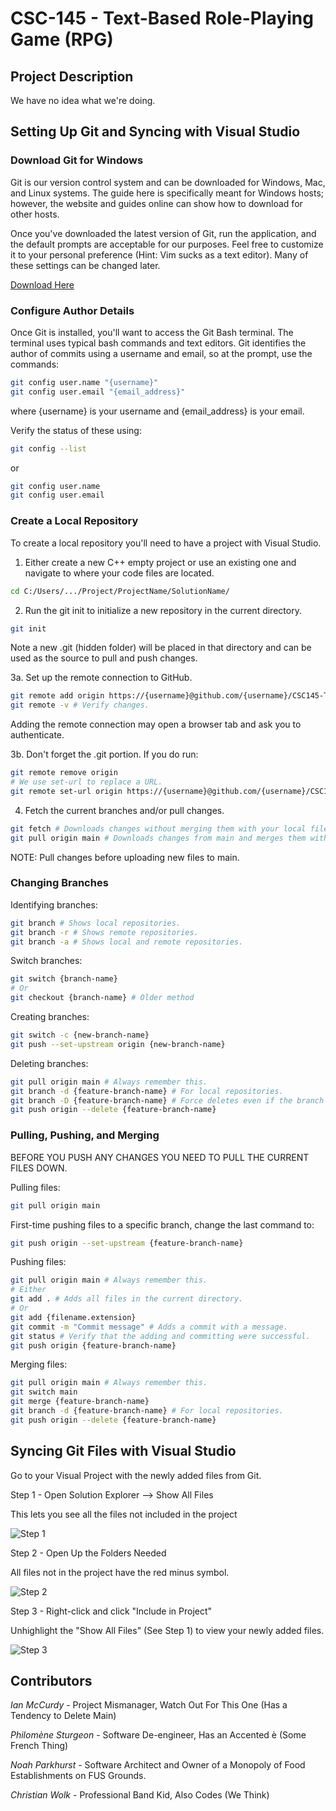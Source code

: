 # CSC-145 - Text-Based Role-Playing Game (RPG)

## Project Description
We have no idea what we're doing.

## Setting Up Git and Syncing with Visual Studio
### Download Git for Windows

Git is our version control system and can be downloaded for Windows, Mac, and Linux systems.
The guide here is specifically meant for Windows hosts; however, the website and guides online can show how to download for other hosts.

Once you've downloaded the latest version of Git, run the application, and the default prompts are acceptable for our purposes.
Feel free to customize it to your personal preference (Hint: Vim sucks as a text editor). Many of these settings can be changed later.

[Download Here](https://git-scm.com/downloads)

### Configure Author Details

Once Git is installed, you'll want to access the Git Bash terminal. The terminal uses typical bash commands and text editors.
Git identifies the author of commits using a username and email, so at the prompt, use the commands:
```bash
git config user.name "{username}"
git config user.email "{email_address}"
```
where \{username} is your username and \{email_address} is your email.

Verify the status of these using:
```bash
git config --list
```
or
```bash
git config user.name
git config user.email
```

### Create a Local Repository
To create a local repository you'll need to have a project with Visual Studio.
1. Either create a new C++ empty project or use an existing one and navigate to where your code files are located.
```bash
cd C:/Users/.../Project/ProjectName/SolutionName/
```
2. Run the git init to initialize a new repository in the current directory.
```bash
git init
```
Note a new .git (hidden folder) will be placed in that directory and can be used as the source to pull and push changes.

3a. Set up the remote connection to GitHub.
```bash
git remote add origin https://{username}@github.com/{username}/CSC145-TextBasedRPG.git
git remote -v # Verify changes.
```
Adding the remote connection may open a browser tab and ask you to authenticate.

3b. Don't forget the .git portion. If you do run:
```bash
git remote remove origin
# We use set-url to replace a URL.
git remote set-url origin https://{username}@github.com/{username}/CSC145-TextBasedRPG.git
```

4. Fetch the current branches and/or pull changes.
```bash
git fetch # Downloads changes without merging them with your local files.
git pull origin main # Downloads changes from main and merges them with your local files.
```
NOTE: Pull changes before uploading new files to main.

### Changing Branches

Identifying branches:
```bash
git branch # Shows local repositories.
git branch -r # Shows remote repositories.
git branch -a # Shows local and remote repositories.
```

Switch branches:
```bash
git switch {branch-name}
# Or
git checkout {branch-name} # Older method
```

Creating branches:
```bash
git switch -c {new-branch-name}
git push --set-upstream origin {new-branch-name}
```

Deleting branches:
```bash
git pull origin main # Always remember this.
git branch -d {feature-branch-name} # For local repositories.
git branch -D {feature-branch-name} # Force deletes even if the branch is not merged.
git push origin --delete {feature-branch-name}
```

### Pulling, Pushing, and Merging
BEFORE YOU PUSH ANY CHANGES YOU NEED TO PULL THE CURRENT FILES DOWN.

Pulling files:
```bash
git pull origin main
```

First-time pushing files to a specific branch, change the last command to:
```bash
git push origin --set-upstream {feature-branch-name}
```

Pushing files:
```bash
git pull origin main # Always remember this.
# Either
git add . # Adds all files in the current directory.
# Or
git add {filename.extension}
git commit -m "Commit message" # Adds a commit with a message.
git status # Verify that the adding and committing were successful.
git push origin {feature-branch-name}
```

Merging files:
```bash
git pull origin main # Always remember this.
git switch main
git merge {feature-branch-name}
git branch -d {feature-branch-name} # For local repositories.
git push origin --delete {feature-branch-name}
```

## Syncing Git Files with Visual Studio
Go to your Visual Project with the newly added files from Git.

Step 1 - Open Solution Explorer --> Show All Files

This lets you see all the files not included in the project

![Step 1](./Images/Step-1.png)

Step 2 - Open Up the Folders Needed

All files not in the project have the red minus symbol.

![Step 2](./Images/Step-2.png)

Step 3 - Right-click and click "Include in Project"

Unhighlight the "Show All Files" (See Step 1) to view your newly added files.

![Step 3](./Images/Step-3.png)

## Contributors
*Ian McCurdy* - Project Mismanager, Watch Out For This One (Has a Tendency to Delete Main)

*Philomène Sturgeon* - Software De-engineer, Has an Accented è (Some French Thing)

*Noah Parkhurst* - Software Architect and Owner of a Monopoly of Food Establishments on FUS Grounds.

*Christian Wolk* - Professional Band Kid, Also Codes (We Think)

